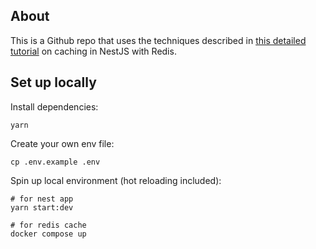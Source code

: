 ## About

This is a Github repo that uses the techniques described in [this detailed tutorial](https://reeni.me/nestjs-caching-redis) on caching in NestJS with Redis.

## Set up locally

Install dependencies:

```
yarn
```

Create your own env file:

```
cp .env.example .env
```


Spin up local environment (hot reloading included):

```
# for nest app
yarn start:dev

# for redis cache
docker compose up
```
